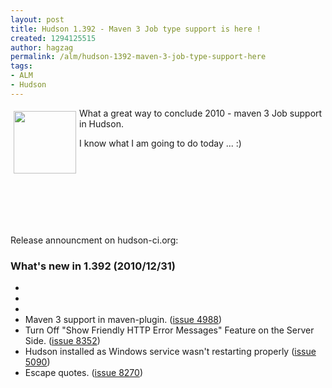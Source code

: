 ```yaml
---
layout: post
title: Hudson 1.392 - Maven 3 Job type support is here !
created: 1294125515
author: hagzag
permalink: /alm/hudson-1392-maven-3-job-type-support-here
tags:
- ALM
- Hudson
---
```

<p><img hspace="5" height="100" border="0" align="left" width="100" vspace="5" alt="" src="/files/upload/29/banner-100.png" />What a great way to conclude 2010 - maven 3 Job support in Hudson.</p>
<p>I know what I am going to do today ... :)</p>
<p>&nbsp;</p>
<p>&nbsp;</p>
<p>&nbsp;</p>
<p>&nbsp;</p>
<p>Release announcment on hudson-ci.org:</p>
<h3><a name="v1.392">What's new in 1.392</a> (2010/12/31)</h3>
<ul class="image">
    <li class="major rfe">&nbsp;</li>
    <li class="major rfe">&nbsp;</li>
    <li class="major rfe">&nbsp;</li>
    <li class="major rfe">Maven 3 support in maven-plugin.      (<a href="http://issues.hudson-ci.org/browse/HUDSON-4988">issue 4988</a>)</li>
    <li class="bug">Turn Off &quot;Show Friendly HTTP Error Messages&quot; Feature on the Server Side.     (<a href="http://issues.hudson-ci.org/browse/HUDSON-8352">issue 8352</a>)</li>
    <li class="bug">Hudson installed as Windows service wasn't restarting properly     (<a href="http://issues.hudson-ci.org/browse/HUDSON-5090">issue 5090</a>)</li>
    <li class="bug">Escape quotes.     (<a href="http://issues.hudson-ci.org/browse/HUDSON-8270">issue 8270</a>)</li>
</ul>
